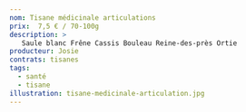 ```yaml
---
nom: Tisane médicinale articulations
prix:  7,5 € / 70-100g
description: >
   Saule blanc Frêne Cassis Bouleau Reine-des-près Ortie
producteur: Josie
contrats: tisanes
tags: 
  - santé
  - tisane
illustration: tisane-medicinale-articulation.jpg
---
```


